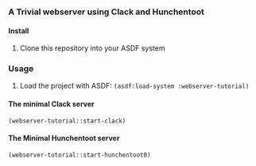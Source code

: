 ### A Trivial webserver using Clack and Hunchentoot

#### Install

1. Clone this repository into your ASDF system

### Usage

1. Load the project with ASDF: ```(asdf:load-system :webserver-tutorial)```

#### The minimal Clack server
```(webserver-tutorial::start-clack)```

#### The Minimal Hunchentoot server
```(webserver-tutorial::start-hunchentoot0)```
